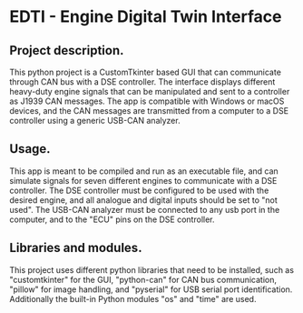 # EDTI - Engine Digital Twin Interface

## Project description.
This python project is a CustomTkinter based GUI that can communicate through CAN bus with a DSE controller.
The interface displays different heavy-duty engine signals that can be manipulated and sent to a controller as J1939 CAN messages.
The app is compatible with Windows or macOS devices, and the CAN messages are transmitted from a computer to a DSE controller using a generic USB-CAN analyzer.

## Usage.
This app is meant to be compiled and run as an executable file, and can simulate signals for seven different engines to communicate with a DSE controller. 
The DSE controller must be configured to be used with the desired engine, and all analogue and digital inputs should be set to "not used".
The USB-CAN analyzer must be connected to any usb port in the computer, and to the "ECU" pins on the DSE controller.

## Libraries and modules.
This project uses different python libraries that need to be installed, such as "customtkinter" for the GUI, "python-can" for CAN bus communication, 
"pillow" for image handling, and "pyserial" for USB serial port identification. Additionally the built-in Python modules "os" and "time" are used.

